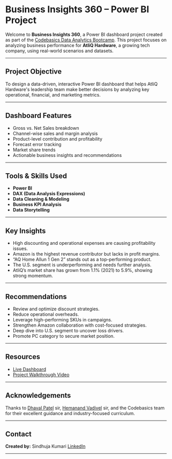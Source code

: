 #  Business Insights 360 – Power BI Project

Welcome to **Business Insights 360**, a Power BI dashboard project created as part of the [Codebasics Data Analytics Bootcamp](https://codebasics.io/). This project focuses on analyzing business performance for **AtliQ Hardware**, a growing tech company, using real-world scenarios and datasets.

---

##  Project Objective

To design a data-driven, interactive Power BI dashboard that helps AtliQ Hardware's leadership team make better decisions by analyzing key operational, financial, and marketing metrics.

---

##  Dashboard Features

- Gross vs. Net Sales breakdown
- Channel-wise sales and margin analysis
- Product-level contribution and profitability
- Forecast error tracking
- Market share trends
- Actionable business insights and recommendations

---

##  Tools & Skills Used

- **Power BI**
- **DAX (Data Analysis Expressions)**
- **Data Cleaning & Modeling**
- **Business KPI Analysis**
- **Data Storytelling**

---

##  Key Insights

- High discounting and operational expenses are causing profitability issues.
- Amazon is the highest revenue contributor but lacks in profit margins.
- “AQ Home Allun 1 Gen 2” stands out as a top-performing product.
- The U.S. segment is underperforming and needs further analysis.
- AtliQ’s market share has grown from 1.1% (2021) to 5.9%, showing strong momentum.

---

##  Recommendations

- Review and optimize discount strategies.
- Reduce operational overheads.
- Leverage high-performing SKUs in campaigns.
- Strengthen Amazon collaboration with cost-focused strategies.
- Deep dive into U.S. segment to uncover loss drivers.
- Promote PC category to secure market position.

---

##  Resources

-  [Live Dashboard](https://app.powerbi.com/view?r=eyJrIjoiNWVkYzRjMGYtMmMwYi00ZWU4LWE4MzctNWQ0ODAzYTViNDhhIiwidCI6ImM2ZTU0OWIzLTVmNDUtNDAzMi1hYWU5LWQ0MjQ0ZGM1YjJjNCJ9)   
-  [Project Walkthrough Video](https://app.powerbi.com/view?r=eyJrIjoiNWVkYzRjMGYtMmMwYi00ZWU4LWE4MzctNWQ0ODAzYTViNDhhIiwidCI6ImM2ZTU0OWIzLTVmNDUtNDAzMi1hYWU5LWQ0MjQ0ZGM1YjJjNCJ9)  


---

##  Acknowledgements

Thanks to [Dhaval Patel](https://www.linkedin.com/in/dhavalsays/) sir, [Hemanand Vadivel](https://www.linkedin.com/in/hemvad/) sir, and the Codebasics team for their excellent guidance and industry-focused curriculum.

---

##  Contact

**Created by:** Sindhuja Kumari
 [LinkedIn](https://www.linkedin.com/in/sindhuja-kumari-74908b344/)  


---

